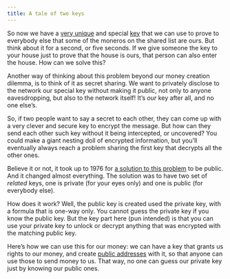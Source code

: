 ```yaml
---
title: A tale of two keys
---
```

So now we have a [very unique](2.16-key_selection.md) and special [key](2.15-keys.md) that we can use to prove to everybody else that some of the moneros on the shared list are ours. But think about it for a second, or five seconds. If we give someone the key to your house just to prove that the house is ours, that person can also enter the house. How can we solve this?

Another way of thinking about this problem beyond our money creation dilemma, is to think of it as secret sharing. We want to privately disclose to the network our special key without making it public, not only to anyone eavesdropping, but also to the network itself! It’s *our* key after all, and no one else’s.

So, if two people want to say a secret to each other, they can come up with a very clever and secure key to encrypt the message. But how can they send each other such key without it being intercepted, or uncovered? You could make a giant nesting doll of encrypted information, but you’ll eventually always reach a problem sharing the first key that decrypts all the other ones.

Believe it or not, it took up to 1976 for [a solution to this problem](https://en.wikipedia.org/wiki/Public-key_cryptography) to be public. And it changed almost everything. The solution was to have two set of _related_ keys, one is private (for your eyes only) and one is public (for everybody else).

How does it work? Well, the public key is created used the private key, with a formula that is one-way only. You cannot guess the private key if you know the public key. But the key part here (pun intended) is that you can use your private key to unlock or decrypt anything that was encrypted with the matching public key.

Here’s how we can use this for our money: we can have a key that grants us rights to our money, and create [public addresses](2.21-addresses.md) with it, so that anyone can use those to send money to us. That way, no one can guess our private key just by knowing our public ones.